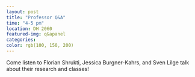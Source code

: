 ```yaml
---
layout: post
title: "Professor Q&A"
time: "4-5 pm"
location: DH 2060
featured-img: q&apanel
categories:
color: rgb(100, 150, 200)
---
```


Come listen to Florian Shrukti, Jessica Burgner-Kahrs, and Sven Lilge talk about their research and classes!
